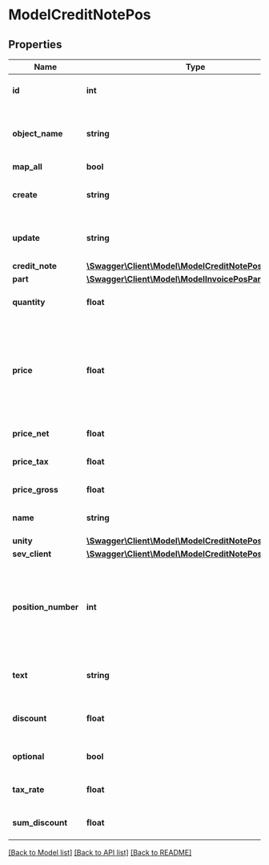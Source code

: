 # ModelCreditNotePos

## Properties
Name | Type | Description | Notes
------------ | ------------- | ------------- | -------------
**id** | **int** | The creditNote position id. | [optional] 
**object_name** | **string** | The creditNote position object name | 
**map_all** | **bool** |  | 
**create** | **string** | Date of creditNote position creation | [optional] 
**update** | **string** | Date of last creditNote position update | [optional] 
**credit_note** | [**\Swagger\Client\Model\ModelCreditNotePosCreditNote**](ModelCreditNotePosCreditNote.md) |  | [optional] 
**part** | [**\Swagger\Client\Model\ModelInvoicePosPart**](ModelInvoicePosPart.md) |  | [optional] 
**quantity** | **float** | Quantity of the article/part | 
**price** | **float** | Price of the article/part. Is either gross or net, depending on the sevDesk account setting. | [optional] 
**price_net** | **float** | Net price of the part | [optional] 
**price_tax** | **float** | Tax on the price of the part | [optional] 
**price_gross** | **float** | Gross price of the part | [optional] 
**name** | **string** | Name of the article/part. | [optional] 
**unity** | [**\Swagger\Client\Model\ModelCreditNotePosUnity**](ModelCreditNotePosUnity.md) |  | 
**sev_client** | [**\Swagger\Client\Model\ModelCreditNotePosSevClient**](ModelCreditNotePosSevClient.md) |  | [optional] 
**position_number** | **int** | Position number of your position. Can be used to creditNote multiple positions. | [optional] 
**text** | **string** | A text describing your position. | [optional] 
**discount** | **float** | An optional discount of the position. | [optional] 
**optional** | **bool** | Defines if the position is optional. | [optional] 
**tax_rate** | **float** | Tax rate of the position. | 
**sum_discount** | **float** | Discount sum of the position | [optional] 

[[Back to Model list]](../../README.md#documentation-for-models) [[Back to API list]](../../README.md#documentation-for-api-endpoints) [[Back to README]](../../README.md)

